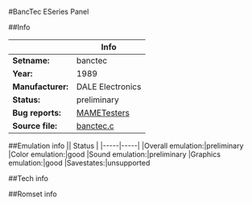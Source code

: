 #BancTec ESeries Panel

##Info

||Info|
|-----|-----|
|**Setname:**|banctec
|**Year:**|1989
|**Manufacturer:**|DALE Electronics
|**Status:**|preliminary
|**Bug reports:**|[MAMETesters](http://mametesters.org/view_all_set.php?type=1&temporary=y&search=banctec.c)
|**Source file:**|[banctec.c](https://github.com/mamedev/mame/blob/master/src/mess/drivers/banctec.c)

##Emulation info
|| Status |
|-----|-----|
|Overall emulation:|preliminary
|Color emulation:|good
|Sound emulation:|preliminary
|Graphics emulation:|good
|Savestates:|unsupported

##Tech info

##Romset info

<!--- START OF EDITED COMMENT DO NOT TOUCH TEXT ABOVE-->
